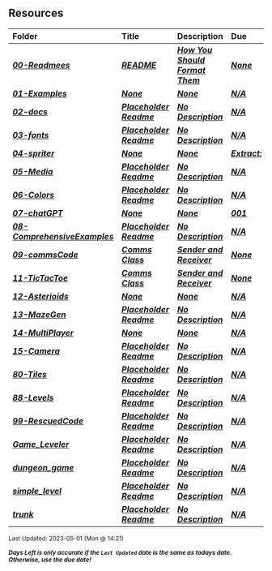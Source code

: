 ## Resources

| Folder | Title | Description | Due | dueDate |  |
|:------|:------|:------|:------|:-----:|-----|
| ***<a href="https://github.com/rugbyprof/5443-2D-Gaming/tree/master/Resources/00-Readmees">00-Readmees</a>*** | ***<a href="https://github.com/rugbyprof/5443-2D-Gaming/tree/master/Resources/00-Readmees"> README </a>*** | ***<a href="https://github.com/rugbyprof/5443-2D-Gaming/tree/master/Resources/00-Readmees"> How You Should Format Them</a>*** | ***<a href="https://github.com/rugbyprof/5443-2D-Gaming/tree/master/Resources/00-Readmees"> None</a>*** | ***<a href="https://github.com/rugbyprof/5443-2D-Gaming/tree/master/Resources/00-Readmees">None</a>*** |  |
| ***<a href="https://github.com/rugbyprof/5443-2D-Gaming/tree/master/Resources/01-Examples">01-Examples</a>*** | ***<a href="https://github.com/rugbyprof/5443-2D-Gaming/tree/master/Resources/01-Examples">None</a>*** | ***<a href="https://github.com/rugbyprof/5443-2D-Gaming/tree/master/Resources/01-Examples">None</a>*** | ***<a href="https://github.com/rugbyprof/5443-2D-Gaming/tree/master/Resources/01-Examples">N/A</a>*** | ***<a href="https://github.com/rugbyprof/5443-2D-Gaming/tree/master/Resources/01-Examples">None</a>*** |  |
| ***<a href="https://github.com/rugbyprof/5443-2D-Gaming/tree/master/Resources/02-docs">02-docs</a>*** | ***<a href="https://github.com/rugbyprof/5443-2D-Gaming/tree/master/Resources/02-docs"> Placeholder Readme </a>*** | ***<a href="https://github.com/rugbyprof/5443-2D-Gaming/tree/master/Resources/02-docs"> No Description</a>*** | ***<a href="https://github.com/rugbyprof/5443-2D-Gaming/tree/master/Resources/02-docs">N/A</a>*** | ***<a href="https://github.com/rugbyprof/5443-2D-Gaming/tree/master/Resources/02-docs">None</a>*** |  |
| ***<a href="https://github.com/rugbyprof/5443-2D-Gaming/tree/master/Resources/03-fonts">03-fonts</a>*** | ***<a href="https://github.com/rugbyprof/5443-2D-Gaming/tree/master/Resources/03-fonts"> Placeholder Readme </a>*** | ***<a href="https://github.com/rugbyprof/5443-2D-Gaming/tree/master/Resources/03-fonts"> No Description</a>*** | ***<a href="https://github.com/rugbyprof/5443-2D-Gaming/tree/master/Resources/03-fonts">N/A</a>*** | ***<a href="https://github.com/rugbyprof/5443-2D-Gaming/tree/master/Resources/03-fonts">None</a>*** |  |
| ***<a href="https://github.com/rugbyprof/5443-2D-Gaming/tree/master/Resources/04-spriter">04-spriter</a>*** | ***<a href="https://github.com/rugbyprof/5443-2D-Gaming/tree/master/Resources/04-spriter">None</a>*** | ***<a href="https://github.com/rugbyprof/5443-2D-Gaming/tree/master/Resources/04-spriter">None</a>*** | ***<a href="https://github.com/rugbyprof/5443-2D-Gaming/tree/master/Resources/04-spriter"> Extract:</a>*** | ***<a href="https://github.com/rugbyprof/5443-2D-Gaming/tree/master/Resources/04-spriter">None</a>*** |  |
| ***<a href="https://github.com/rugbyprof/5443-2D-Gaming/tree/master/Resources/05-Media">05-Media</a>*** | ***<a href="https://github.com/rugbyprof/5443-2D-Gaming/tree/master/Resources/05-Media"> Placeholder Readme </a>*** | ***<a href="https://github.com/rugbyprof/5443-2D-Gaming/tree/master/Resources/05-Media"> No Description</a>*** | ***<a href="https://github.com/rugbyprof/5443-2D-Gaming/tree/master/Resources/05-Media">N/A</a>*** | ***<a href="https://github.com/rugbyprof/5443-2D-Gaming/tree/master/Resources/05-Media">None</a>*** |  |
| ***<a href="https://github.com/rugbyprof/5443-2D-Gaming/tree/master/Resources/06-Colors">06-Colors</a>*** | ***<a href="https://github.com/rugbyprof/5443-2D-Gaming/tree/master/Resources/06-Colors"> Placeholder Readme </a>*** | ***<a href="https://github.com/rugbyprof/5443-2D-Gaming/tree/master/Resources/06-Colors"> No Description</a>*** | ***<a href="https://github.com/rugbyprof/5443-2D-Gaming/tree/master/Resources/06-Colors">N/A</a>*** | ***<a href="https://github.com/rugbyprof/5443-2D-Gaming/tree/master/Resources/06-Colors">None</a>*** |  |
| ***<a href="https://github.com/rugbyprof/5443-2D-Gaming/tree/master/Resources/07-chatGPT">07-chatGPT</a>*** | ***<a href="https://github.com/rugbyprof/5443-2D-Gaming/tree/master/Resources/07-chatGPT">None</a>*** | ***<a href="https://github.com/rugbyprof/5443-2D-Gaming/tree/master/Resources/07-chatGPT">None</a>*** | ***<a href="https://github.com/rugbyprof/5443-2D-Gaming/tree/master/Resources/07-chatGPT"> 001</a>*** | ***<a href="https://github.com/rugbyprof/5443-2D-Gaming/tree/master/Resources/07-chatGPT">None</a>*** |  |
| ***<a href="https://github.com/rugbyprof/5443-2D-Gaming/tree/master/Resources/08-ComprehensiveExamples">08-ComprehensiveExamples</a>*** | ***<a href="https://github.com/rugbyprof/5443-2D-Gaming/tree/master/Resources/08-ComprehensiveExamples"> Placeholder Readme </a>*** | ***<a href="https://github.com/rugbyprof/5443-2D-Gaming/tree/master/Resources/08-ComprehensiveExamples"> No Description</a>*** | ***<a href="https://github.com/rugbyprof/5443-2D-Gaming/tree/master/Resources/08-ComprehensiveExamples">N/A</a>*** | ***<a href="https://github.com/rugbyprof/5443-2D-Gaming/tree/master/Resources/08-ComprehensiveExamples">None</a>*** |  |
| ***<a href="https://github.com/rugbyprof/5443-2D-Gaming/tree/master/Resources/09-commsCode">09-commsCode</a>*** | ***<a href="https://github.com/rugbyprof/5443-2D-Gaming/tree/master/Resources/09-commsCode"> Comms Class </a>*** | ***<a href="https://github.com/rugbyprof/5443-2D-Gaming/tree/master/Resources/09-commsCode"> Sender and Receiver</a>*** | ***<a href="https://github.com/rugbyprof/5443-2D-Gaming/tree/master/Resources/09-commsCode"> None</a>*** | ***<a href="https://github.com/rugbyprof/5443-2D-Gaming/tree/master/Resources/09-commsCode">None</a>*** |  |
| ***<a href="https://github.com/rugbyprof/5443-2D-Gaming/tree/master/Resources/11-TicTacToe">11-TicTacToe</a>*** | ***<a href="https://github.com/rugbyprof/5443-2D-Gaming/tree/master/Resources/11-TicTacToe"> Comms Class </a>*** | ***<a href="https://github.com/rugbyprof/5443-2D-Gaming/tree/master/Resources/11-TicTacToe"> Sender and Receiver</a>*** | ***<a href="https://github.com/rugbyprof/5443-2D-Gaming/tree/master/Resources/11-TicTacToe"> None</a>*** | ***<a href="https://github.com/rugbyprof/5443-2D-Gaming/tree/master/Resources/11-TicTacToe">None</a>*** |  |
| ***<a href="https://github.com/rugbyprof/5443-2D-Gaming/tree/master/Resources/12-Asterioids">12-Asterioids</a>*** | ***<a href="https://github.com/rugbyprof/5443-2D-Gaming/tree/master/Resources/12-Asterioids">None</a>*** | ***<a href="https://github.com/rugbyprof/5443-2D-Gaming/tree/master/Resources/12-Asterioids">None</a>*** | ***<a href="https://github.com/rugbyprof/5443-2D-Gaming/tree/master/Resources/12-Asterioids">N/A</a>*** | ***<a href="https://github.com/rugbyprof/5443-2D-Gaming/tree/master/Resources/12-Asterioids">None</a>*** |  |
| ***<a href="https://github.com/rugbyprof/5443-2D-Gaming/tree/master/Resources/13-MazeGen">13-MazeGen</a>*** | ***<a href="https://github.com/rugbyprof/5443-2D-Gaming/tree/master/Resources/13-MazeGen"> Placeholder Readme </a>*** | ***<a href="https://github.com/rugbyprof/5443-2D-Gaming/tree/master/Resources/13-MazeGen"> No Description</a>*** | ***<a href="https://github.com/rugbyprof/5443-2D-Gaming/tree/master/Resources/13-MazeGen">N/A</a>*** | ***<a href="https://github.com/rugbyprof/5443-2D-Gaming/tree/master/Resources/13-MazeGen">None</a>*** |  |
| ***<a href="https://github.com/rugbyprof/5443-2D-Gaming/tree/master/Resources/14-MultiPlayer">14-MultiPlayer</a>*** | ***<a href="https://github.com/rugbyprof/5443-2D-Gaming/tree/master/Resources/14-MultiPlayer">None</a>*** | ***<a href="https://github.com/rugbyprof/5443-2D-Gaming/tree/master/Resources/14-MultiPlayer">None</a>*** | ***<a href="https://github.com/rugbyprof/5443-2D-Gaming/tree/master/Resources/14-MultiPlayer">N/A</a>*** | ***<a href="https://github.com/rugbyprof/5443-2D-Gaming/tree/master/Resources/14-MultiPlayer">None</a>*** |  |
| ***<a href="https://github.com/rugbyprof/5443-2D-Gaming/tree/master/Resources/15-Camera">15-Camera</a>*** | ***<a href="https://github.com/rugbyprof/5443-2D-Gaming/tree/master/Resources/15-Camera"> Placeholder Readme </a>*** | ***<a href="https://github.com/rugbyprof/5443-2D-Gaming/tree/master/Resources/15-Camera"> No Description</a>*** | ***<a href="https://github.com/rugbyprof/5443-2D-Gaming/tree/master/Resources/15-Camera">N/A</a>*** | ***<a href="https://github.com/rugbyprof/5443-2D-Gaming/tree/master/Resources/15-Camera">None</a>*** |  |
| ***<a href="https://github.com/rugbyprof/5443-2D-Gaming/tree/master/Resources/80-Tiles">80-Tiles</a>*** | ***<a href="https://github.com/rugbyprof/5443-2D-Gaming/tree/master/Resources/80-Tiles"> Placeholder Readme </a>*** | ***<a href="https://github.com/rugbyprof/5443-2D-Gaming/tree/master/Resources/80-Tiles"> No Description</a>*** | ***<a href="https://github.com/rugbyprof/5443-2D-Gaming/tree/master/Resources/80-Tiles">N/A</a>*** | ***<a href="https://github.com/rugbyprof/5443-2D-Gaming/tree/master/Resources/80-Tiles">None</a>*** |  |
| ***<a href="https://github.com/rugbyprof/5443-2D-Gaming/tree/master/Resources/88-Levels">88-Levels</a>*** | ***<a href="https://github.com/rugbyprof/5443-2D-Gaming/tree/master/Resources/88-Levels"> Placeholder Readme </a>*** | ***<a href="https://github.com/rugbyprof/5443-2D-Gaming/tree/master/Resources/88-Levels"> No Description</a>*** | ***<a href="https://github.com/rugbyprof/5443-2D-Gaming/tree/master/Resources/88-Levels">N/A</a>*** | ***<a href="https://github.com/rugbyprof/5443-2D-Gaming/tree/master/Resources/88-Levels">None</a>*** |  |
| ***<a href="https://github.com/rugbyprof/5443-2D-Gaming/tree/master/Resources/99-RescuedCode">99-RescuedCode</a>*** | ***<a href="https://github.com/rugbyprof/5443-2D-Gaming/tree/master/Resources/99-RescuedCode"> Placeholder Readme </a>*** | ***<a href="https://github.com/rugbyprof/5443-2D-Gaming/tree/master/Resources/99-RescuedCode"> No Description</a>*** | ***<a href="https://github.com/rugbyprof/5443-2D-Gaming/tree/master/Resources/99-RescuedCode">N/A</a>*** | ***<a href="https://github.com/rugbyprof/5443-2D-Gaming/tree/master/Resources/99-RescuedCode">None</a>*** |  |
| ***<a href="https://github.com/rugbyprof/5443-2D-Gaming/tree/master/Resources/Game_Leveler">Game_Leveler</a>*** | ***<a href="https://github.com/rugbyprof/5443-2D-Gaming/tree/master/Resources/Game_Leveler"> Placeholder Readme </a>*** | ***<a href="https://github.com/rugbyprof/5443-2D-Gaming/tree/master/Resources/Game_Leveler"> No Description</a>*** | ***<a href="https://github.com/rugbyprof/5443-2D-Gaming/tree/master/Resources/Game_Leveler">N/A</a>*** | ***<a href="https://github.com/rugbyprof/5443-2D-Gaming/tree/master/Resources/Game_Leveler">None</a>*** |  |
| ***<a href="https://github.com/rugbyprof/5443-2D-Gaming/tree/master/Resources/dungeon_game">dungeon_game</a>*** | ***<a href="https://github.com/rugbyprof/5443-2D-Gaming/tree/master/Resources/dungeon_game"> Placeholder Readme </a>*** | ***<a href="https://github.com/rugbyprof/5443-2D-Gaming/tree/master/Resources/dungeon_game"> No Description</a>*** | ***<a href="https://github.com/rugbyprof/5443-2D-Gaming/tree/master/Resources/dungeon_game">N/A</a>*** | ***<a href="https://github.com/rugbyprof/5443-2D-Gaming/tree/master/Resources/dungeon_game">None</a>*** |  |
| ***<a href="https://github.com/rugbyprof/5443-2D-Gaming/tree/master/Resources/simple_level">simple_level</a>*** | ***<a href="https://github.com/rugbyprof/5443-2D-Gaming/tree/master/Resources/simple_level"> Placeholder Readme </a>*** | ***<a href="https://github.com/rugbyprof/5443-2D-Gaming/tree/master/Resources/simple_level"> No Description</a>*** | ***<a href="https://github.com/rugbyprof/5443-2D-Gaming/tree/master/Resources/simple_level">N/A</a>*** | ***<a href="https://github.com/rugbyprof/5443-2D-Gaming/tree/master/Resources/simple_level">None</a>*** |  |
| ***<a href="https://github.com/rugbyprof/5443-2D-Gaming/tree/master/Resources/trunk">trunk</a>*** | ***<a href="https://github.com/rugbyprof/5443-2D-Gaming/tree/master/Resources/trunk"> Placeholder Readme </a>*** | ***<a href="https://github.com/rugbyprof/5443-2D-Gaming/tree/master/Resources/trunk"> No Description</a>*** | ***<a href="https://github.com/rugbyprof/5443-2D-Gaming/tree/master/Resources/trunk">N/A</a>*** | ***<a href="https://github.com/rugbyprof/5443-2D-Gaming/tree/master/Resources/trunk">None</a>*** |  |

<sup>Last Updated: 2023-05-01 (Mon @ 14:21)</sup> 

<sup>***Days Left is only accurate if the `Last Updated` date is the same as todays date. Otherwise, use the due date!***</sup> 